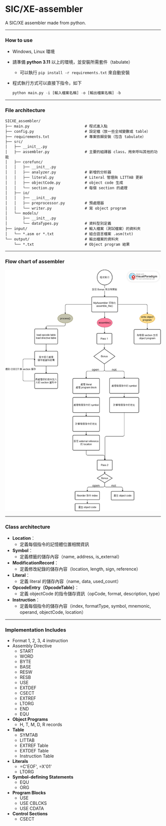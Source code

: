 # SIC/XE-assembler
A SIC/XE assembler made from python.

---

### How to use
- Windows, Linux 環境
- 請準備 **python 3.11** 以上的環境，並安裝所需套件（tabulate）
  - 可以執行 `pip install -r requirements.txt` 來自動安裝

- 程式執行方式可以直接下指令，如下
  ```py
  python main.py -i [輸入檔案名稱] -o [輸出檔案名稱] -b
  ```

---

### File architecture
```
SICXE_assembler/
├── main.py                         # 程式進入點
├── config.py                       # 設定檔（放一些全域變數或 table）
├── requirements.txt                # 專案依賴安裝（包含 tabulate）
├── src/
│   ├── __init__.py
│   ├── assembler.py                # 主要的組譯器 class，用來呼叫其他的功能
│   ├── corefunc/
│   │   ├── __init__.py
│   │   ├── analyzer.py             # 新增的分析器
│   │   ├── literal.py              # Literal 管理與 LITTAB 更新
│   │   ├── objectCode.py           # object code 生成
│   │   └── section.py              # 每個 section 的處理
│   ├── io/
│   │   ├── __init__.py
│   │   ├── preprocessor.py         # 預處理器
│   │   └── writer.py               # 寫 object program
│   └── models/
│       ├── __init__.py
│       └── dataTypes.py            # 資料型別定義
├── input/                          # 輸入檔案（測試檔案）的資料夾
│   └── *.asm or *.txt              # 組合語言檔案 .asm(txt)
└── output/                         # 輸出檔案的資料夾
    └── *.txt                       # Object program 結果
```

---

### Flow chart of assembler
![image](https://github.com/SunGj921028/sicxe-assembler/blob/main/img/flowChart.png)

---


### Class architecture
- **Location**：
  - 定義每個指令的記憶體位置相關資訊
- **Symbol**：
  - 定義標籤的儲存內容（name, address, is_external）
- **ModificationRecord**：
  - 定義修改紀錄的儲存內容（location, length, sign, reference）
- **Literal**：
  - 定義 literal 的儲存內容（name, data, used_count）
- **OpcodeEntry（OpcodeTable）**：
  - 定義 objectCode 的指令儲存資訊（opCode, format, description, type）
- **Instruction**：
  - 定義每個指令的儲存內容（index, formatType, symbol, mnemonic, operand, objectCode, location）

---

### Implementation Includes
- Format 1, 2, 3, 4 instruction
- Assembly Directive
  - START
  - WORD
  - BYTE
  - BASE
  - RESW
  - RESB
  - USE
  - EXTDEF
  - CSECT
  - EXTREF
  - LTORG
  - END
  - EQU
- **Object Programs**
  - H, T, M, D, R records
- **Table**
  - SYMTAB
  - LITTAB
  - EXTREF Table
  - EXTDEF Table
  - Instruction Table
- **Literals**
  - =C'EOF', =X'01'
  - LTORG
- **Symbol-defining Statements**
  - EQU
  - ORG
- **Program Blocks**
  - USE
  - USE CBLCKS
  - USE CDATA
- **Control Sections**
  - CSECT

